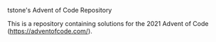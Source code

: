 tstone's Advent of Code Repository

This is a repository containing solutions for the 2021 Advent of Code
(https://adventofcode.com/).
